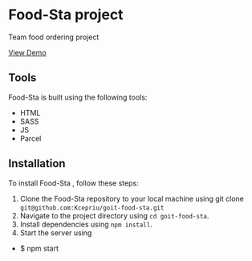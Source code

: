 # Food-Sta project

Team food ordering project

[View Demo](https://kcepriu.github.io/goit-food-sta/)

## Tools

Food-Sta is built using the following tools:

- HTML
- SASS
- JS
- Parcel

## Installation

To install Food-Sta , follow these steps:

1. Clone the Food-Sta repository to your local machine using git clone
   `git@github.com:Kcepriu/goit-food-sta.git`
2. Navigate to the project directory using `cd goit-food-sta`.
3. Install dependencies using `npm install`.
4. Start the server using

- $ npm start

